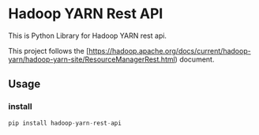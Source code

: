 # Hadoop YARN Rest API

This is Python Library for Hadoop YARN rest api.

This project follows the [https://hadoop.apache.org/docs/current/hadoop-yarn/hadoop-yarn-site/ResourceManagerRest.html) document.

## Usage

### install
```python
pip install hadoop-yarn-rest-api
```